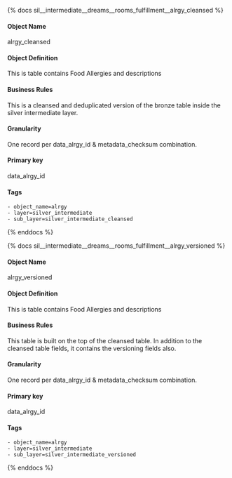 {% docs sil__intermediate__dreams__rooms_fulfillment__alrgy_cleansed %}

#### Object Name
alrgy_cleansed

#### Object Definition
This is table contains Food Allergies and descriptions

#### Business Rules
This is a cleansed and deduplicated version of the bronze table inside the silver intermediate layer.

#### Granularity
One record per data_alrgy_id & metadata_checksum combination.

#### Primary key
data_alrgy_id

#### Tags
    - object_name=alrgy
    - layer=silver_intermediate
    - sub_layer=silver_intermediate_cleansed

{% enddocs %}

{% docs sil__intermediate__dreams__rooms_fulfillment__alrgy_versioned %}

#### Object Name
alrgy_versioned

#### Object Definition
This is table contains Food Allergies and descriptions

#### Business Rules
This table is built on the top of the cleansed table. In addition to the cleansed table fields, it contains the versioning fields also.

#### Granularity
One record per data_alrgy_id & metadata_checksum combination.

#### Primary key
data_alrgy_id

#### Tags
    - object_name=alrgy
    - layer=silver_intermediate
    - sub_layer=silver_intermediate_versioned

{% enddocs %}